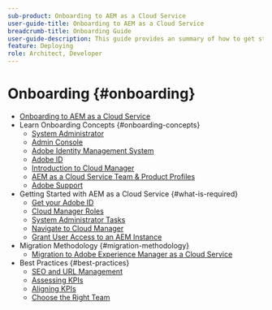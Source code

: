 ```yaml
---
sub-product: Onboarding to AEM as a Cloud Service
user-guide-title: Onboarding to AEM as a Cloud Service
breadcrumb-title: Onboarding Guide
user-guide-description: This guide provides an summary of how to get started with Experience Manager as a Cloud Service, including how to get access and important data protection information.
feature: Deploying
role: Architect, Developer
---
```


# Onboarding {#onboarding}

+ [Onboarding to AEM as a Cloud Service](/help/onboarding/home.md)
+ Learn Onboarding Concepts {#onboarding-concepts}
  + [System Administrator](/help/onboarding/learn-concepts/system-administrator.md)
  + [Admin Console](/help/onboarding/learn-concepts/admin-console.md)
  + [Adobe Identity Management System](/help/onboarding/learn-concepts/ims.md)
  + [Adobe ID](/help/onboarding/learn-concepts/adobe-id.md)
  + [Introduction to Cloud Manager](/help/onboarding/learn-concepts/cloud-manager-introduction.md)
  + [AEM as a Cloud Service Team & Product Profiles](/help/onboarding/learn-concepts/aem-cs-team-product-profiles.md)
  + [Adobe Support](/help/onboarding/learn-concepts/onboarding-help-resources.md)
+ Getting Started with AEM as a Cloud Service {#what-is-required}
  + [Get your Adobe ID](what-is-required/get-your-adobe-id.md)
  + [Cloud Manager Roles](what-is-required/user-roles-permissions.md)
  + [System Administrator Tasks](what-is-required/add-users-assign-cm-roles.md)
  + [Navigate to Cloud Manager](what-is-required/navigate-to-cloud-manager.md)
  + [Grant User Access to an AEM Instance](/help/onboarding/what-is-required/accessing-aem-instance.md)
+ Migration Methodology {#migration-methodology}
  + [Migration to Adobe Experience Manager as a Cloud Service](migration-methodology/getting-started.md)
+ Best Practices {#best-practices}
  + [SEO and URL Management](best-practices/seo-and-url-management.md)
  + [Assessing KPIs](best-practices/assessing-kpis.md)
  + [Aligning KPIs](best-practices/aligning-kpis.md)
  + [Choose the Right Team](best-practices/choose-right-team.md)
